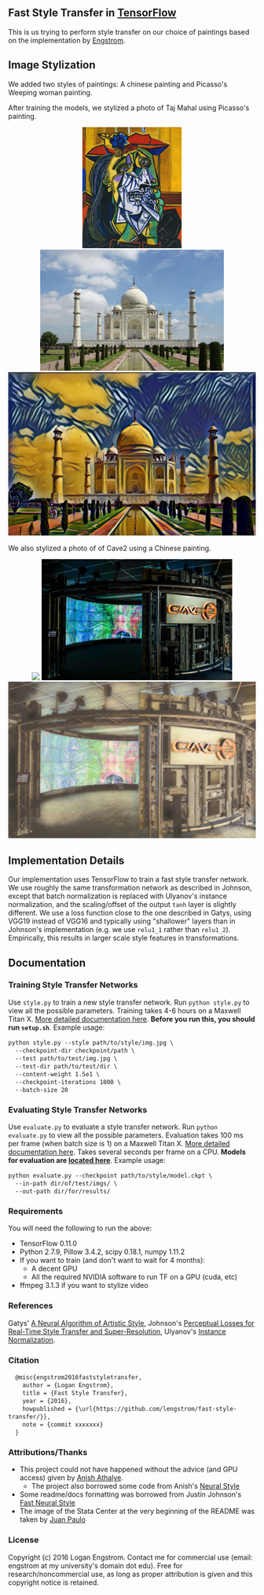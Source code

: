 ## Fast Style Transfer in [TensorFlow](https://github.com/tensorflow/tensorflow)

This is us trying to perform style transfer on our choice of paintings based on the implementation by [Engstrom](https://github.com/lengstrom/fast-style-transfer). 

## Image Stylization

We added two styles of paintings: A chinese painting and Picasso's Weeping woman painting. 

After training the models, we stylized a photo of Taj Mahal using Picasso's painting. 

<p align = 'center'>
<img src = 'examples/style/pablo-picasso.jpg' height = '246px'>
<img src = 'examples/content/taj-mahal.jpeg' height = '246px'>
<a href = 'output_files/picasso/1_8278.png'><img src = 'output_files/picasso/1_8278.png' width = '575px'></a>
</p>

We also stylized a photo of of Cave2 using a Chinese painting. 

<p align = 'center'>
<img src = 'examples/style/chinese.jpg' height = '246px'>
<img src = 'examples/content/cave2.jpg' height = '246px'>
<a href = 'output_files/chinese/0_5000.png'><img src = 'output_files/chinese/0_5000.png' width = '575px'></a>
</p>


## Implementation Details
Our implementation uses TensorFlow to train a fast style transfer network. We use roughly the same transformation network as described in Johnson, except that batch normalization is replaced with Ulyanov's instance normalization, and the scaling/offset of the output `tanh` layer is slightly different. We use a loss function close to the one described in Gatys, using VGG19 instead of VGG16 and typically using "shallower" layers than in Johnson's implementation (e.g. we use `relu1_1` rather than `relu1_2`). Empirically, this results in larger scale style features in transformations.

## Documentation
### Training Style Transfer Networks
Use `style.py` to train a new style transfer network. Run `python style.py` to view all the possible parameters. Training takes 4-6 hours on a Maxwell Titan X. [More detailed documentation here](docs.md#style). **Before you run this, you should run `setup.sh`**. Example usage:

    python style.py --style path/to/style/img.jpg \
      --checkpoint-dir checkpoint/path \
      --test path/to/test/img.jpg \
      --test-dir path/to/test/dir \
      --content-weight 1.5e1 \
      --checkpoint-iterations 1000 \
      --batch-size 20

### Evaluating Style Transfer Networks
Use `evaluate.py` to evaluate a style transfer network. Run `python evaluate.py` to view all the possible parameters. Evaluation takes 100 ms per frame (when batch size is 1) on a Maxwell Titan X. [More detailed documentation here](docs.md#evaluate). Takes several seconds per frame on a CPU. **Models for evaluation are [located here](https://drive.google.com/drive/folders/0B9jhaT37ydSyRk9UX0wwX3BpMzQ?usp=sharing)**. Example usage:

    python evaluate.py --checkpoint path/to/style/model.ckpt \
      --in-path dir/of/test/imgs/ \
      --out-path dir/for/results/


### Requirements
You will need the following to run the above:
- TensorFlow 0.11.0
- Python 2.7.9, Pillow 3.4.2, scipy 0.18.1, numpy 1.11.2
- If you want to train (and don't want to wait for 4 months):
  - A decent GPU
  - All the required NVIDIA software to run TF on a GPU (cuda, etc)
- ffmpeg 3.1.3 if you want to stylize video

### References

Gatys' [A Neural Algorithm of Artistic Style](https://arxiv.org/abs/1508.06576), 
Johnson's [Perceptual Losses for Real-Time Style Transfer and Super-Resolution](http://cs.stanford.edu/people/jcjohns/eccv16/), 
Ulyanov's [Instance Normalization](https://arxiv.org/abs/1607.08022). 

### Citation
```
  @misc{engstrom2016faststyletransfer,
    author = {Logan Engstrom},
    title = {Fast Style Transfer},
    year = {2016},
    howpublished = {\url{https://github.com/lengstrom/fast-style-transfer/}},
    note = {commit xxxxxxx}
  }
```
### Attributions/Thanks
- This project could not have happened without the advice (and GPU access) given by [Anish Athalye](http://www.anishathalye.com/). 
  - The project also borrowed some code from Anish's [Neural Style](https://github.com/anishathalye/neural-style/)
- Some readme/docs formatting was borrowed from Justin Johnson's [Fast Neural Style](https://github.com/jcjohnson/fast-neural-style)
- The image of the Stata Center at the very beginning of the README was taken by [Juan Paulo](https://juanpaulo.me/)

### License
Copyright (c) 2016 Logan Engstrom. Contact me for commercial use (email: engstrom at my university's domain dot edu). Free for research/noncommercial use, as long as proper attribution is given and this copyright notice is retained.

